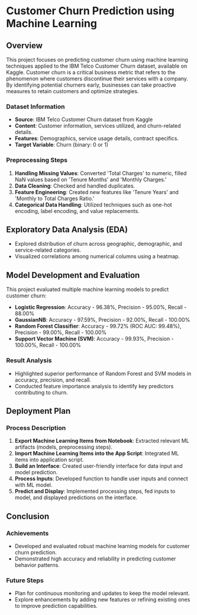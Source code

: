 # Customer Churn Prediction using Machine Learning

## Overview

This project focuses on predicting customer churn using machine learning techniques applied to the IBM Telco Customer Churn dataset, available on Kaggle. Customer churn is a critical business metric that refers to the phenomenon where customers discontinue their services with a company. By identifying potential churners early, businesses can take proactive measures to retain customers and optimize strategies.

### Dataset Information

- **Source**: IBM Telco Customer Churn dataset from Kaggle
- **Content**: Customer information, services utilized, and churn-related details.
- **Features**: Demographics, service usage details, contract specifics.
- **Target Variable**: Churn (binary: 0 or 1)

### Preprocessing Steps

1. **Handling Missing Values**: Converted 'Total Charges' to numeric, filled NaN values based on 'Tenure Months' and 'Monthly Charges.'
2. **Data Cleaning**: Checked and handled duplicates.
3. **Feature Engineering**: Created new features like 'Tenure Years' and 'Monthly to Total Charges Ratio.'
4. **Categorical Data Handling**: Utilized techniques such as one-hot encoding, label encoding, and value replacements.

## Exploratory Data Analysis (EDA)

- Explored distribution of churn across geographic, demographic, and service-related categories.
- Visualized correlations among numerical columns using a heatmap.

## Model Development and Evaluation

This project evaluated multiple machine learning models to predict customer churn:

- **Logistic Regression**: Accuracy - 96.38%, Precision - 95.00%, Recall - 88.00%
- **GaussianNB**: Accuracy - 97.59%, Precision - 92.00%, Recall - 100.00%
- **Random Forest Classifier**: Accuracy - 99.72% (ROC AUC: 99.48%), Precision - 99.00%, Recall - 100.00%
- **Support Vector Machine (SVM)**: Accuracy - 99.93%, Precision - 100.00%, Recall - 100.00%

### Result Analysis

- Highlighted superior performance of Random Forest and SVM models in accuracy, precision, and recall.
- Conducted feature importance analysis to identify key predictors contributing to churn.

## Deployment Plan

### Process Description

1. **Export Machine Learning Items from Notebook**: Extracted relevant ML artifacts (models, preprocessing steps).
2. **Import Machine Learning Items into the App Script**: Integrated ML items into application script.
3. **Build an Interface**: Created user-friendly interface for data input and model prediction.
4. **Process Inputs**: Developed function to handle user inputs and connect with ML model.
5. **Predict and Display**: Implemented processing steps, fed inputs to model, and displayed predictions on the interface.

## Conclusion

### Achievements

- Developed and evaluated robust machine learning models for customer churn prediction.
- Demonstrated high accuracy and reliability in predicting customer behavior patterns.

### Future Steps

- Plan for continuous monitoring and updates to keep the model relevant.
- Explore enhancements by adding new features or refining existing ones to improve prediction capabilities.
